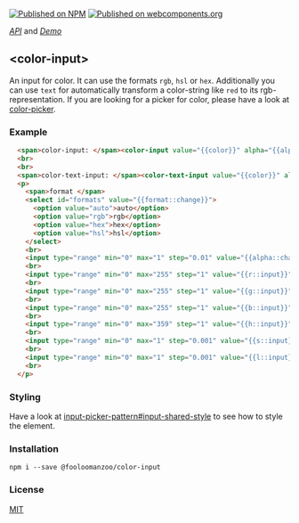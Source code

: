 [![Published on NPM](https://img.shields.io/npm/v/@fooloomanzoo/color-input.svg)](https://www.npmjs.com/package/@fooloomanzoo/color-input)
[![Published on webcomponents.org](https://img.shields.io/badge/webcomponents.org-published-blue.svg)](https://www.webcomponents.org/element/@fooloomanzoo/color-input)

_[API](https://fooloomanzoo.github.io/color-input/components/color-input/#/elements/color-input)_ and
_[Demo](https://fooloomanzoo.github.io/color-input/components/color-input/#/elements/color-input/demos/demo/index.html)_

## \<color-input\>

An input for color. It can use the formats `rgb`, `hsl` or `hex`. Additionally you can use `text` for automatically transform a color-string like `red` to its rgb-representation.
If you are looking for a picker for color, please have a look at [color-picker](https://github.com/fooloomanzoo/color-picker).

### Example
```html
  <span>color-input: </span><color-input value="{{color}}" alpha="{{alpha}}" r="{{r}}" g="{{g}}" b="{{b}}" h="{{h}}" s="{{s}}" l="{{l}}" format="{{format}}"></color-input>
  <br>
  <br>
  <span>color-text-input: </span><color-text-input value="{{color}}" alpha="{{alpha}}" format="{{format}}"></color-text-input>
  <p>
    <span>format </span>
    <select id="formats" value="{{format::change}}">
      <option value="auto">auto</option>
      <option value="rgb">rgb</option>
      <option value="hex">hex</option>
      <option value="hsl">hsl</option>
    </select>
    <br>
    <input type="range" min="0" max="1" step="0.01" value="{{alpha::change}}"><span> alpha: [[alpha]] </span>
    <br>
    <input type="range" min="0" max="255" step="1" value="{{r::input}}"><span> red: [[r]] </span>
    <br>
    <input type="range" min="0" max="255" step="1" value="{{g::input}}"><span> green: [[g]] </span>
    <br>
    <input type="range" min="0" max="255" step="1" value="{{b::input}}"><span> blue: [[b]] </span>
    <br>
    <input type="range" min="0" max="359" step="1" value="{{h::input}}"><span> hue: [[h]] </span>
    <br>
    <input type="range" min="0" max="1" step="0.001" value="{{s::input}}"><span> saturation: [[s]] </span>
    <br>
    <input type="range" min="0" max="1" step="0.001" value="{{l::input}}"><span> lightness: [[l]] </span>
    <br>
  </p>
```

### Styling
Have a look at [input-picker-pattern#input-shared-style](https://github.com/fooloomanzoo/input-picker-pattern#input-shared-style) to see how to style the element.

### Installation
```
npm i --save @fooloomanzoo/color-input
```

### License
[MIT](https://github.com/fooloomanzoo/color-input/blob/master/LICENSE.txt)
